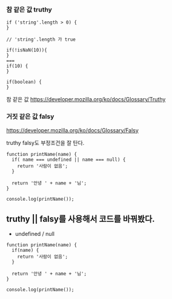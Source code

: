 ### 참 같은 값 truthy

```
if ('string'.length > 0) {
}

// 'string'.length 가 true

if(!isNaN(10)){
}
===
if(10) {
}

if(boolean) {
}
```

참 같은 값
https://developer.mozilla.org/ko/docs/Glossary/Truthy

### 거짓 같은 값 falsy

https://developer.mozilla.org/ko/docs/Glossary/Falsy


truthy falsy도 부정조건을 잘 탄다.


```
function printName(name) {
  if( name === undefined || name === null) {
    return '사람이 없음';
  }
  
  return '안녕 ' + name + '님';
}

console.log(printName());

```


## truthy || falsy를 사용해서 코드를 바꿔봤다.
- undefined / null

```
function printName(name) {
  if(name) {
    return '사람이 없음';
  }
  
  return '안녕 ' + name + '님';
}

console.log(printName());

```
